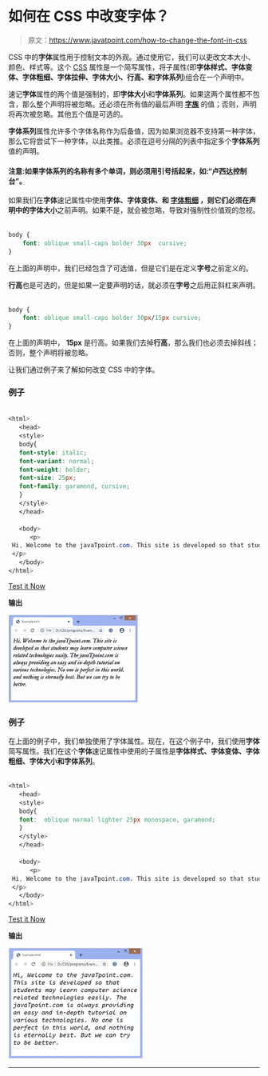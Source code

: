 # 如何在 CSS 中改变字体？

> 原文：<https://www.javatpoint.com/how-to-change-the-font-in-css>

CSS 中的**字体**属性用于控制文本的外观。通过使用它，我们可以更改文本大小、颜色、样式等。这个 [CSS](https://www.javatpoint.com/css-tutorial) 属性是一个简写属性，将子属性(即**字体样式、字体变体、字体粗细、字体拉伸、字体大小、行高、**和**字体系列**)组合在一个声明中。

速记**字体**属性的两个值是强制的，即**字体大小**和**字体系列**。如果这两个属性都不包含，那么整个声明将被忽略。还必须在所有值的最后声明 [**字族**](https://www.javatpoint.com/css-font-family) 的值；否则，声明将再次被忽略。其他五个值是可选的。

**字体系列**属性允许多个字体名称作为后备值，因为如果浏览器不支持第一种字体，那么它将尝试下一种字体，以此类推。必须在逗号分隔的列表中指定多个**字体系列**值的声明。

#### 注意:如果字体系列的名称有多个单词，则必须用引号括起来，如:“卢西达控制台”。

如果我们在**字体**速记属性中使用**字体、字体变体、**和 [**字体粗细**](https://www.javatpoint.com/css-font-weight) ，则它们必须在声明中的**字体大小**之前声明。如果不是，就会被忽略，导致对强制性价值观的忽视。

```css

body {
    font: oblique small-caps bolder 30px  cursive;
}

```

在上面的声明中，我们已经包含了可选值，但是它们是在定义**字号**之前定义的。

**行高**也是可选的，但是如果一定要声明的话，就必须在**字号**之后用正斜杠来声明。

```css

body {
    font: oblique small-caps bolder 30px/15px cursive;
}

```

在上面的声明中， **15px** 是行高。如果我们去掉**行高**，那么我们也必须去掉斜线；否则，整个声明将被忽略。

让我们通过例子来了解如何改变 CSS 中的字体。

### 例子

```css

<html>
   <head>
   <style>
   body{
   font-style: italic;
   font-variant: normal;
   font-weight: bolder;
   font-size: 25px;
   font-family: garamond, cursive;
   }
   </style>
   </head>

   <body>
      <p>
 Hi, Welcome to the javaTpoint.com. This site is developed so that students may learn computer science related technologies easily. The javaTpoint.com is always providing an easy and in-depth tutorial on various technologies. No one is perfect in this world, and nothing is eternally best. But we can try to be better.
 </p>
   </body>
</html>

```

[Test it Now](https://www.javatpoint.com/oprweb/test.jsp?filename=how-to-change-the-font-in-css1)

**输出**

![How to change the font in CSS](img/9316d9d335c9bb437e7be332528b5697.png)

### 例子

在上面的例子中，我们单独使用了字体属性。现在，在这个例子中，我们使用**字体**简写属性。我们在这个**字体**速记属性中使用的子属性是**字体样式、字体变体、字体粗细、字体大小和字体系列**。

```css

<html>
   <head>
   <style>
   body{
   font:  oblique normal lighter 25px monospace, garamond;
   }
   </style>
   </head>

   <body>
      <p>
 Hi, Welcome to the javaTpoint.com. This site is developed so that students may learn computer science related technologies easily. The javaTpoint.com is always providing an easy and in-depth tutorial on various technologies. No one is perfect in this world, and nothing is eternally best. But we can try to be better.
 </p>
   </body>
</html>

```

[Test it Now](https://www.javatpoint.com/oprweb/test.jsp?filename=how-to-change-the-font-in-css2)

**输出**

![How to change the font in CSS](img/fe540bb5a2bc7bdb9d8649612dbbb320.png)

* * *